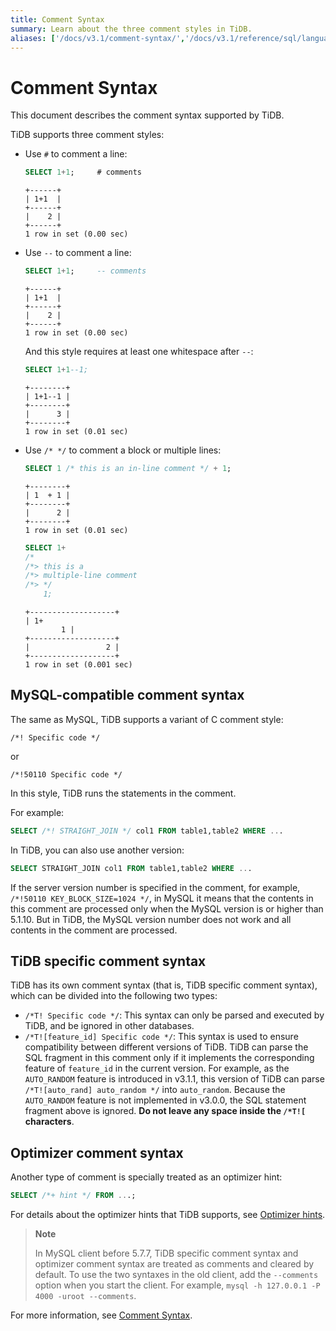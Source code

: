 ```yaml
---
title: Comment Syntax
summary: Learn about the three comment styles in TiDB.
aliases: ['/docs/v3.1/comment-syntax/','/docs/v3.1/reference/sql/language-structure/comment-syntax/']
---
```


# Comment Syntax

This document describes the comment syntax supported by TiDB.

TiDB supports three comment styles:

- Use `#` to comment a line:

    
    ```sql
    SELECT 1+1;     # comments
    ```

    ```
    +------+
    | 1+1  |
    +------+
    |    2 |
    +------+
    1 row in set (0.00 sec)
    ```

- Use `--` to comment a line:

    
    ```sql
    SELECT 1+1;     -- comments
    ```

    ```
    +------+
    | 1+1  |
    +------+
    |    2 |
    +------+
    1 row in set (0.00 sec)
    ```
    
    And this style requires at least one whitespace after `--`:

   
    ```sql
    SELECT 1+1--1;
    ```

    ```
    +--------+
    | 1+1--1 |
    +--------+
    |      3 |
    +--------+
    1 row in set (0.01 sec)
    ```

- Use `/* */` to comment a block or multiple lines:

   
    ```sql
    SELECT 1 /* this is an in-line comment */ + 1;
    ```

    ```
    +--------+
    | 1  + 1 |
    +--------+
    |      2 |
    +--------+
    1 row in set (0.01 sec)
    ```

    
    ```sql
    SELECT 1+
    /*
    /*> this is a
    /*> multiple-line comment
    /*> */
        1;
    ```

    ```
    +-------------------+
    | 1+
            1 |
    +-------------------+
    |                 2 |
    +-------------------+
    1 row in set (0.001 sec)
    ```

## MySQL-compatible comment syntax

The same as MySQL, TiDB supports a variant of C comment style:

```
/*! Specific code */
```

or

```
/*!50110 Specific code */
```

In this style, TiDB runs the statements in the comment.

For example:

```sql
SELECT /*! STRAIGHT_JOIN */ col1 FROM table1,table2 WHERE ...
```

In TiDB, you can also use another version:

```sql
SELECT STRAIGHT_JOIN col1 FROM table1,table2 WHERE ...
```

If the server version number is specified in the comment, for example, `/*!50110 KEY_BLOCK_SIZE=1024 */`, in MySQL it means that the contents in this comment are processed only when the MySQL version is or higher than 5.1.10. But in TiDB, the MySQL version number does not work and all contents in the comment are processed.

## TiDB specific comment syntax

TiDB has its own comment syntax (that is, TiDB specific comment syntax), which can be divided into the following two types:

* `/*T! Specific code */`: This syntax can only be parsed and executed by TiDB, and be ignored in other databases.
* `/*T![feature_id] Specific code */`: This syntax is used to ensure compatibility between different versions of TiDB. TiDB can parse the SQL fragment in this comment only if it implements the corresponding feature of `feature_id` in the current version. For example, as the `AUTO_RANDOM` feature is introduced in v3.1.1, this version of TiDB can parse `/*T![auto_rand] auto_random */` into `auto_random`. Because the `AUTO_RANDOM` feature is not implemented in v3.0.0, the SQL statement fragment above is ignored. **Do not leave any space inside the `/*T![` characters**.

## Optimizer comment syntax

Another type of comment is specially treated as an optimizer hint:


```sql
SELECT /*+ hint */ FROM ...;
```

For details about the optimizer hints that TiDB supports, see [Optimizer hints](/optimizer-hints.md).

> **Note**
>
> In MySQL client before 5.7.7, TiDB specific comment syntax and optimizer comment syntax are treated as comments and cleared by default. To use the two syntaxes in the old client, add the `--comments` option when you start the client. For example, `mysql -h 127.0.0.1 -P 4000 -uroot --comments`.

For more information, see [Comment Syntax](https://dev.mysql.com/doc/refman/5.7/en/comments.html).
